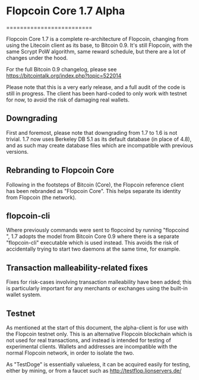 # Flopcoin Core 1.7 Alpha
=========================

Flopcoin Core 1.7 is a complete re-architecture of Flopcoin, changing from
using the Litecoin client as its base, to Bitcoin 0.9. It's still Flopcoin,
with the same Scrypt PoW algorithm, same reward schedule, but there are a 
lot of changes under the hood.


For the full Bitcoin 0.9 changelog, please see https://bitcointalk.org/index.php?topic=522014

Please note that this is a very early release, and a full audit of the code
is still in progress. The client has been hard-coded to only work with testnet
for now, to avoid the risk of damaging real wallets.


Downgrading
-----------

First and foremost, please note that downgrading from 1.7 to 1.6 is not trivial.
1.7 now uses Berkeley DB 5.1 as its default database (in place of 4.8), and as
such may create database files which are incompatible with previous versions.

Rebranding to Flopcoin Core
---------------------------

Following in the footsteps of Bitcoin (Core), the Flopcoin reference client
has been rebranded as "Flopcoin Core". This helps separate its identity
from Flopcoin (the network).

flopcoin-cli
------------

Where previously commands were sent to flopcoind by running
"flopcoind <command>", 1.7 adopts the model from Bitcoin Core 0.9 where there is
a separate "flopcoin-cli" executable which is used instead. This avoids the risk
of accidentally trying to start two daemons at the same time, for example.


Transaction malleability-related fixes
--------------------------------------

Fixes for risk-cases involving transaction malleability have been added; this
is particularly important for any merchants or exchanges using the built-in
wallet system. 

Testnet
-------

As mentioned at the start of this document, the alpha-client is for use with the
Flopcoin testnet only. This is an alternative Flopcoin blockchain which is
not used for real transactions, and instead is intended for testing of experimental
clients. Wallets and addresses are incompatible with the normal Flopcoin
network, in order to isolate the two.

As "TestDoge" is essentially valueless, it can be acquired easily for testing,
either by mining, or from a faucet such as http://testflop.lionservers.de/

